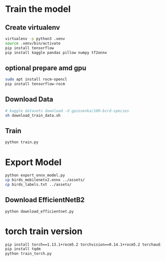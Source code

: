 # Train the model

## Create virtualenv

```sh
virtualenv -p python3 .venv
source .venv/bin/activate
pip install tensorflow
pip install kaggle pandas pillow numpy tf2onnx
```

## optional prepare amd gpu

```sh
sudo apt install rocm-opencl
pip install tensorflow-rocm
```

## Download Data

```sh
# kaggle datasets download -d gpiosenka/100-bird-species
sh download_train_data.sh
```

## Train

```sh
python train.py
```

# Export Model

```sh
python export_onnx_model.py
cp birds_mobilenetv2.onnx ../assets/
cp birds_labels.txt ../assets/
```

## Download EfficientNetB2

```sh
python download_efficientnet.py
```

# torch train version

```sh
pip install torch==1.13.1+rocm5.2 torchvision==0.14.1+rocm5.2 torchaudio==0.13.1 --extra-index-url https://download.pytorch.org/whl/rocm5.2
pip install tqdm
python train_torch.py
```
